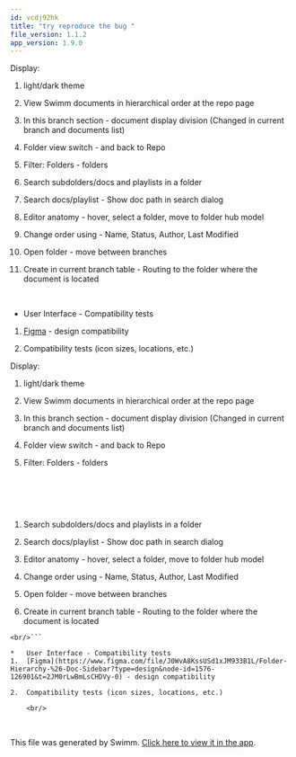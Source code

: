 ```yaml
---
id: vcdj92hk
title: "try reproduce the bug "
file_version: 1.1.2
app_version: 1.9.0
---
```


Display:

1.  light/dark theme

2.  View Swimm documents in hierarchical order at the repo page

3.  In this branch section - document display division (Changed in current branch and documents list)

4.  Folder view switch - and back to Repo

5.  Filter: Folders - folders

6.  Search subdolders/docs and playlists in a folder

7.  Search docs/playlist - Show doc path in search dialog

8.  Editor anatomy - hover, select a folder, move to folder hub model

9.  Change order using - Name, Status, Author, Last Modified

10.  Open folder - move between branches

11.  Create in current branch table - Routing to the folder where the document is located
<br/>

*   User Interface - Compatibility tests
1.  [Figma](https://www.figma.com/file/J0WvA8KssUSd1xJM933B1L/Folder-Hierarchy-%26-Doc-Sidebar?type=design&node-id=1576-126901&t=2JM0rLwBmLsCHDVy-0) - design compatibility

2.  Compatibility tests (icon sizes, locations, etc.)

Display:

1.  light/dark theme

2.  View Swimm documents in hierarchical order at the repo page

3.  In this branch section - document display division (Changed in current branch and documents list)

4.  Folder view switch - and back to Repo

5.  Filter: Folders - folders

    <br/>
<br/>

<br/>

1.  Search subdolders/docs and playlists in a folder

2.  Search docs/playlist - Show doc path in search dialog

3.  Editor anatomy - hover, select a folder, move to folder hub model

4.  Change order using - Name, Status, Author, Last Modified

5.  Open folder - move between branches

6.  Create in current branch table - Routing to the folder where the document is located

```
<br/>```

*   User Interface - Compatibility tests
1.  [Figma](https://www.figma.com/file/J0WvA8KssUSd1xJM933B1L/Folder-Hierarchy-%26-Doc-Sidebar?type=design&node-id=1576-126901&t=2JM0rLwBmLsCHDVy-0) - design compatibility

2.  Compatibility tests (icon sizes, locations, etc.)

    <br/>
```

<br/>

This file was generated by Swimm. [Click here to view it in the app](https://swimm-web-app.web.app/repos/Z2l0aHViJTNBJTNBTm9hUmVwbyUzQSUzQU5vYW96ZXI=/docs/vcdj92hk).
